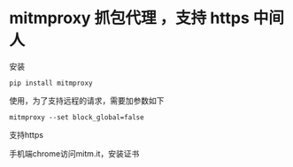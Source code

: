 # mitmproxy 抓包代理 ，支持 https 中间人
安装

```
pip install mitmproxy
```

使用，为了支持远程的请求，需要加参数如下

```
mitmproxy --set block_global=false
```

支持https

手机端chrome访问mitm.it，安装证书